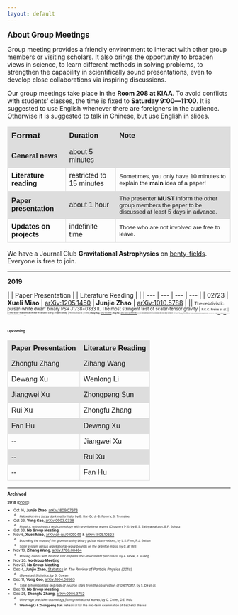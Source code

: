```yaml
---
layout: default
---
```


<style>
table {
  font-family: arial, sans-serif;
  border-collapse: collapse;
  width: 100%;
}

td, th {
  border: 1px solid #dddddd;
  text-align: left;
  padding: 8px;
}

tr:nth-child(odd) {
  background-color: #dddddd;
}
</style>


<big>**About Group Meetings**</big>

Group meeting provides a friendly environment to interact with other group
members or visiting scholars.  It also brings the opportunity to broaden views
in science, to learn different methods in solving problems, to strengthen the
capability in scientifically sound presentations, even to develop close
collaborations via inspiring discussions. 

Our group meetings take place in the <b>Room 208 at KIAA</b>. To avoid
conflicts with students' classes, the time is fixed to <b>Saturday
9:00—11:00</b>. It is suggested to use English whenever there are foreigners in the audience. Otherwise it is suggested to talk in Chinese, but use English in slides.

| <big>Format | Duration | Note |
| --- | --- | --- |
| **General news** | about 5 minutes |
| **Literature reading** | restricted to 15 minutes | <small>Sometimes, you only have 10 minutes to explain the <b>main</b> idea of a paper! |
| **Paper presentation** | about 1 hour | <small>The presenter <b>MUST</b> inform the other group members the paper to be discussed at least 5 days in advance. |
| **Updates on projects** | indefinite time | <small>Those who are not involved are free to leave. |

<p></p>

We have a Journal Club **Gravitational Astrophysics** on
[benty-fields](https://benty-fields.com/). Everyone is free to join.

<p></p>

---

<p></p>

**2019**

|  | Paper Presentation |  | Literature Reading | |
| --- | --- | --- | --- |
| 02/23 | **Xueli Miao** | [arXiv:1205.1450](https://arxiv.org/abs/1205.1450) | **Junjie Zhao** | [arXiv:1010.5788](https://arxiv.org/abs/1010.5788) |
|| <small><small>The relativistic pulsar-white dwarf binary PSR J1738+0333 II. The most stringent test of scalar-tensor gravity  | <small><small>P.C.C. Freire *et al.* | <small><small>A two-solar-mass neutron star measured using Shapiro delay | <small><small>P.B. Demorest *et al.* |
| 03/02 | **Zihang Wang** | [arXiv:1412.5930](https://arxiv.org/abs/1412.5930) | **Yong Gao** | [arXiv:astro-ph/9605140](https://arxiv.org/abs/astro-ph/9605140) |
| | <small><small>Do dark matter axions form a condensate with long-range correlation? | <small><small>A.H. Guth, M.P. Hertzberg, C. Prescod-Weinstein | <small><small>Gravitational lensing of gravitational waves from merging neutron star binaries | <small><small>Y. Wang, A. Stebbins, E.L. Turner |
| 03/09 | **Dewang Xu** | [arXiv:1811.04086](https://arxiv.org/abs/1811.04086) | **Zhongfu Zhang** | [arXiv:1901.06623](https://arxiv.org/abs/1901.06623) |
| | <small><small>Future prospects for ground-based gravitational wave detectors − The Galactic double neutron star merger rate revisited | <small><small>N. Pol, M. McLaughlin, D.R. Lorimer | <small><small>John Archibald Wheeler: A biographical memoir | <small><small>K.S. Thorne |
| 03/16 | **Jiangwei Xu** | [arXiv:1811.08931](https://arxiv.org/abs/1811.08931) | **Xueli Miao** | [arXiv:1801.07840](https://arxiv.org/abs/1801.07840) |
| | <small><small>Observing the post-merger signal of GW170817-like events with improved gravitational-wave detectors | <small><small>A. Torres-Rivas *et al.* | <small><small>Discovering intermediate-mass black hole lenses through gravitational wave lensing | <small><small>K.-H. Lai *et al.* |
| 03/23 | **Chang Liu** | [arXiv:1812.02177](https://arxiv.org/abs/1812.02177) | **Zihang Wang** | ... |
| | <small><small>How to detect the shortest-period binary pulsars in the era of LISA | <small><small>K. Kyutoku, Y. Nishino, N. Seto | <small><small>... | <small><small>... |
| 03/30 | **Junjie Zhao** | [arXiv:1602.03841](https://arxiv.org/abs/1602.03841)<br>[arXiv:1811.00364](https://arxiv.org/abs/1811.00364) | **Dewang Xu** | ... |
| | <small><small>Tests of general relativity with GW150914<br>Tests of general relativity with GW170817 | <small><small>LIGO/Virgo Collaboration | <small><small>... | <small><small>... |
| 04/06 | **Xueli Miao** | ... | **Jiangwei Xu** | ... |
| | <small><small>... | <small><small>... | <small><small>... | <small><small>... |
| 04/13 | **Yong Gao** | [1967ApJ...150.1005H](http://adsabs.harvard.edu/abs/1967ApJ...150.1005H)  | **Chang Liu** | ... |
| | <small><small>Slowly rotating relativistic stars. I. Equations of structure | <small><small>J.B. Hartle  | <small><small>... | <small><small>... |
| 04/20 | **Zihang Wang** | ... | **Junjie Zhao** | ... |
| | <small><small>... | <small><small>... | <small><small>... | <small><small>... |
| 05/04 | **Wenlong Li** | ... | **Yong Gao** | ... |
| | <small><small>... | <small><small>... | <small><small>... | <small><small>... |
| 05/11 | **Zhongpeng Sun** | ... | **Xueli Miao** | ... |
| | <small><small>... | <small><small>... | <small><small>... | <small><small>... |

<br>

**Upcoming**

| Paper Presentation | Literature Reading |
| --- | --- |
| Zhongfu Zhang | Zihang Wang |
| Dewang Xu | Wenlong Li |
| Jiangwei Xu | Zhongpeng Sun |
| Rui Xu | Zhongfu Zhang |
| Fan Hu | Dewang Xu |
| -- | Jiangwei Xu |
| -- | Rui Xu |
| -- | Fan Hu |

<p></p>

---

<p></p>

<big>**Archived**</big>

**2018** ([photo](https://friendshao.github.io/docs/img/group_meeting_Dec25_2018.jpeg))

- Oct 16, **Junjie Zhao**, [arXiv:1809.07673](https://arxiv.org/abs/1809.07673)
  + <sub>*Relaxation in a fuzzy dark matter halo*, by B. Bar-Or, J.-B.  Fouvry,
    S. Tremaine
- Oct 23, **Yong Gao**, [arXiv:0903.0338](https://arxiv.org/abs/0903.0338)
  + <sub>*Physics, astrophysics and cosmology with gravitational waves*
    (Chapters 1-3), by B.S. Sathyaprakash, B.F. Schutz
- Oct 30, **No Group Meeting**
- Nov 6, **Xueli Miao**,
  [arXiv:gr-qc/0109049](https://arxiv.org/abs/gr-qc/0109049) &
[arXiv:1805.10523](https://arxiv.org/abs/1805.10523)
  + <sub>*Bounding the mass of the graviton using binary pulsar observations*,
    by L.S. Finn, P.J. Sutton
  + <sub>*Solar system versus gravitational-wave bounds on the graviton mass*,
    by C.M. Will
- Nov 13, **Zihang Wang**, [arXiv:1708.08464](https://arxiv.org/abs/1708.08464)
  + <sub>*Probing axions with neutron star inspirals and other stellar processes*, by
    A. Hook, J. Huang
- Nov 20, **No Group Meeting**
- Nov 27, **No Group Meeting**
- Dec 4, **Junjie Zhao**,
  [Statistics](http://pdg.lbl.gov/2018/reviews/rpp2018-rev-statistics.pdf) in
*The Review of Particle Physics (2018)*
  + <sub> *(Bayesian) Statistics*, by G. Cowan
- Dec 11, **Yong Gao**, [arXiv:1804.08583](https://arxiv.org/abs/1804.08583)
  + <sub>*Tidal deformabilities and radii of neutron stars from the observation
    of GW170817*, by S. De *et al.*
- Dec 18, **No Group Meeting**
- Dec 25, **Zhongfu Zhang**,
  [arXiv:0906.3752](https://arxiv.org/abs/0906.3752)
  + <sub>*Ultra-high precision cosmology from gravitational waves*, by C.
    Cutler, D.E. Holz
  + <sub>**Wenlong Li & Zhongpeng Sun**: rehearsal for the mid-term examination
    of bachelor theses

<p></p>
